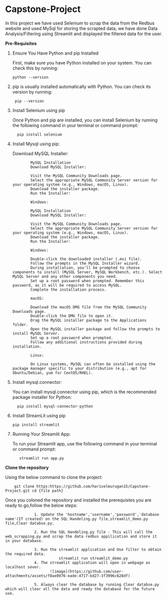 # Capstone-Project
In this project we have used Selenium to scrap the data from the Redbus website and used MySql for storing the scrapted data, we have done Data Analysis/Filtering using Streamlit and displayed the filtered data for the user. 


**Pre-Requisites**
1. Ensure You Have Python and pip Installed

    First, make sure you have Python installed on your system. You can check this by running:

       python --version
   
2. pip is usually installed automatically with Python. You can check its version by running:

        pip --version
3. Install Selenium using pip

    Once Python and pip are installed, you can install Selenium by running the following command in your terminal or command prompt:

         pip install selenium

4. Install Mysql using pip:

      Download MySQL Installer:

               MySQL Installation
               Download MySQL Installer:
               
               Visit the MySQL Community Downloads page.
               Select the appropriate MySQL Community Server version for your operating system (e.g., Windows, macOS, Linux).
               Download the installer package.
               Run the Installer:
               
               Windows:
               
               MySQL Installation
               Download MySQL Installer:
               
               Visit the MySQL Community Downloads page.
               Select the appropriate MySQL Community Server version for your operating system (e.g., Windows, macOS, Linux).
               Download the installer package.
               Run the Installer:
               
               Windows:
               
               Double-click the downloaded installer (.msi file).
               Follow the prompts in the MySQL Installer wizard.
               During installation, you'll be prompted to choose components to install (MySQL Server, MySQL Workbench, etc.). Select MySQL Server and any other components you need.
               Set up a root password when prompted. Remember this password, as it will be required to access MySQL.
               Complete the installation process.
               
               macOS:
               
               Download the macOS DMG file from the MySQL Community Downloads page.
               Double-click the DMG file to open it.
               Drag the MySQL installer package to the Applications folder.
               Open the MySQL installer package and follow the prompts to install MySQL Server.
               Set up a root password when prompted.
               Follow any additional instructions provided during installation.

               Linux:

               On Linux systems, MySQL can often be installed using the package manager specific to your distribution (e.g., apt for Ubuntu/Debian, yum for CentOS/RHEL).

5. Install mysql.connector:

      You can install mysql.connector using pip, which is the recommended package installer for Python:

         pip install mysql-connector-python

6. Install StreamLit using pip

       pip install streamlit
   
7. Running Your Streamlit App:

   To run your Streamlit app, use the following command in your terminal or command prompt:

          streamlit run app.py

**Clone the repository**

Using the below command to clone the project:

        git clone https:https://github.com/harivelmurugan15/Capstone-Project.git cd {file path}


Once you coloned the repository and installed the prerequistes you are ready to go,follow the below steps:
                 
                 1. Update the 'hostname','username','password','database name'(If created) on the SQL Handeling.py file,streamlit_demo.py file,Clear databse.py.
                 
                 2. Run the SQL Handeling.py file - This will call the web_scrapping.py and scrap the data redbus appilication and store it in your database.
                 
                 3. Run the streamlit application and Use filter to obtain the required data.
                            streamlit run streamlit_demo.py 
                 4. The streamlit application will open in webpage as localhost sever.
                        ![image](https://github.com/user-attachments/assets/f8ae0976-eade-4717-bd27-3f3996c628df)

                 5. Always clear the database by running Clear databse.py which will clear all the data and ready the database for the future use.
   
